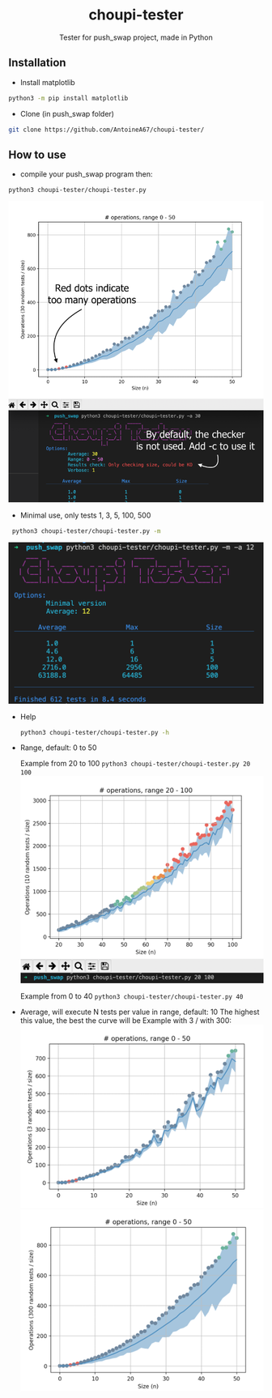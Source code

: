 <div id="top"></div>

<h1 align="center">choupi-tester</h1>

  <p align="center">
    Tester for push_swap project, made in Python
    <br />
  </p>
</div>



<!-- ABOUT THE PROJECT -->
## Installation

- Install matplotlib
```sh
python3 -m pip install matplotlib
```
- Clone (in push_swap folder)
```sh
git clone https://github.com/AntoineA67/choupi-tester/
```



<!-- GETTING STARTED -->
## How to use

- compile your push_swap program then:
```sh
python3 choupi-tester/choupi-tester.py
```
![Screenshot use][use]

- Minimal use, only tests 1, 3, 5, 100, 500
 ```sh
  python3 choupi-tester/choupi-tester.py -m
  ```
  ![Screenshot minimal][minimal]

  

- Help
  ```sh
  python3 choupi-tester/choupi-tester.py -h
  ```
- Range, default: 0 to 50

  Example from 20 to 100 `python3 choupi-tester/choupi-tester.py 20 100`
  ![Screenshot 20-100][screenshot_20-100]
  
  Example from 0 to 40 `python3 choupi-tester/choupi-tester.py 40`
  
 - Average, will execute N tests per value in range, default: 10
  The highest this value, the best the curve will be
  Example with 3 / with 300:
  ![Screenshot average 3][a3]
  ![Screenshot average 300][a300]


[screenshot_20-100]: screenshots/20-100.png
[a3]: screenshots/a3.png
[a300]: screenshots/a300.png
[use]: screenshots/use.png
[minimal]: screenshots/mini.png
